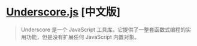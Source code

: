 # [Underscore.js](http://www.bootcss.com/p/underscore/) [中文版]

> Underscore 是一个 JavaScript 工具库，它提供了一整套函数式编程的实用功能，但是没有扩展任何 JavaScript 内置对象。